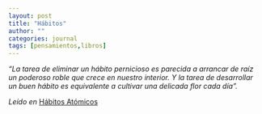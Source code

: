 ```yaml
---
layout: post
title: "Hábitos"
author: ""
categories: journal
tags: [pensamientos,libros]
---
```


*“La tarea de eliminar un hábito pernicioso es parecida a arrancar de raíz un poderoso roble que crece en nuestro interior. Y la tarea de desarrollar un buen hábito es equivalente a cultivar una delicada flor cada día”.*

*Leído en* [Hábitos Atómicos](https://www.amazon.com/-/es/dp/B08JWXX27C/ref=sr_1_4?__mk_es_US=%C3%85M%C3%85%C5%BD%C3%95%C3%91&crid=2420UTL7WWWXS&keywords=habitos+atomicos&qid=1701816743&sprefix=habitos+atomic%2Caps%2C346&sr=8-4)
